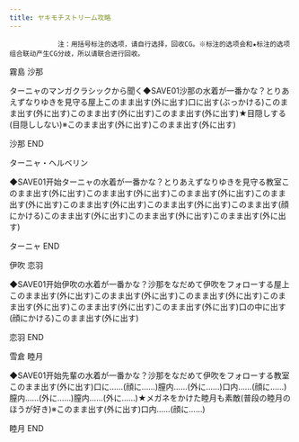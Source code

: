 ```yaml
---
title: ヤキモチストリーム攻略
---
```


                注：用括号标注的选项，请自行选择，回收CG。※标注的选项会和★标注的选项组合联动产生CG分歧，所以请联合进行回收。

霧島 沙那

ターニャのマンガクラシックから聞く◆SAVE01沙那の水着が一番かな？とりあえずなりゆきを見守る屋上このまま出す(外に出す)口に出す(ぶっかける)このまま出す(外に出す)このまま出す(外に出す)このまま出す(外に出す)★目隠しする(目隠ししない)※このまま出す(外に出す)このまま出す(外に出す)

沙那 END

ターニャ・ヘルベリン

◆SAVE01开始ターニャの水着が一番かな？とりあえずなりゆきを見守る教室このまま出す(外に出す)このまま出す(外に出す)このまま出す(外に出す)このまま出す(外に出す)このまま出す(外に出す)このまま出す(外に出す)このまま出す(顔にかける)このまま出す(外に出す)このまま出す(外に出す)このまま出す(外に出す)

ターニャ END

伊吹 恋羽

◆SAVE01开始伊吹の水着が一番かな？沙那をなだめて伊吹をフォローする屋上このまま出す(外に出す)このまま出す(外に出す)このまま出す(外に出す)このまま出す(外に出す)このまま出す(外に出す)このまま出す(外に出す)口の中に出す(顔にかける)このまま出す(外に出す)

恋羽 END

雪倉 睦月

◆SAVE01开始先輩の水着が一番かな？沙那をなだめて伊吹をフォローする教室このまま出す(外に出す)口に……(顔に……)膣内……(外に……)口内……(顔に……)膣内……(外に……)膣内……(外に……)★メガネをかけた睦月も素敵(普段の睦月のほうが好き)※このまま出す(外に出す)口内……(顔に……)

睦月 END
              
